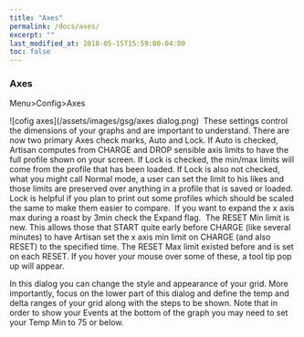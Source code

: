```yaml
---
title: "Axes"
permalink: /docs/axes/
excerpt: ""
last_modified_at: 2018-05-15T15:59:00-04:00
toc: false
---
```


### Axes

Menu>Config>Axes

![cofig axes](/assets/images/gsg/axes dialog.png)
 These settings control the dimensions of your graphs and are important to understand.  There are now two primary Axes check marks, Auto and Lock. If Auto is checked, Artisan computes from CHARGE and DROP sensible axis limits to have the full profile shown on your screen.  If Lock is checked, the min/max limits will come from the profile that has been loaded.  If Lock is also not checked, what you might call Normal mode, a user can set the limit to his likes and those limits are preserved over anything in a profile that is saved or loaded. Lock is helpful if you plan to print out some profiles which should be scaled the same to make them easier to compare.  If you want to expand the x axis max during a roast by 3min check the Expand flag.  The RESET Min limit is new. This allows those that START quite early before CHARGE (like several minutes) to have Artisan set the x axis min limit on CHARGE (and also RESET) to the specified time. The RESET Max limit existed before and is set on each RESET.  If you hover your mouse over some of these, a tool tip pop up will appear.




In this dialog you can change the style and appearance of your grid.  More importantly, focus on the lower part of this dialog and define the temp and delta ranges of your grid along with the steps to be shown.  Note that in order to show your Events at the bottom of the graph you may need to set your Temp Min to 75 or below.  
